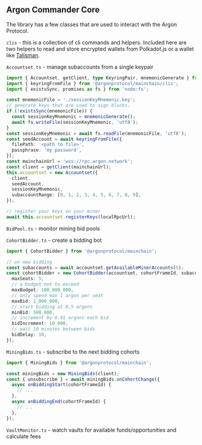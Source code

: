 ## Argon Commander Core

The library has a few classes that are used to interact with the Argon Protocol.

`clis` - this is a collection of cli commands and helpers. Included here are two helpers to read and
store encrypted wallets from Polkadot.js or a wallet like [Talisman](https://talisman.xyz/).

`Accountset.ts` - manage subaccounts from a single keypair

```typescript
import { Accountset, getClient, type KeyringPair, mnemonicGenerate } from '@argonprotocol/mainchain';
import { keyringFromFile } from '@argonprotocol/mainchain/clis';
import { existsSync, promises as fs } from 'node:fs';

const mnemonicFile = './sessionKeyMnemonic.key';
// generate keys that are used to sign blocks.
if (!existsSync(mnemonicFile)) {
  const sessionKeyMnemonic = mnemonicGenerate();
  await fs.writeFile(sessionKeyMnemonic, 'utf8');
}
const sessionKeyMnemonic = await fs.readFile(mnemonicFile, 'utf8');
const seedAccount = await keyringFromFile({
  filePath: '<path to file>',
  passphrase: 'my password',
});
const mainchainUrl = 'wss://rpc.argon.network';
const client = getClient(mainchainUrl);
this.accountset = new Accountset({
  client,
  seedAccount,
  sessionKeyMnemonic,
  subaccountRange: [0, 1, 2, 3, 4, 5, 6, 7, 8, 9],
});

// register your keys on your miner
await this.accountset.registerKeys(localRpcUrl);
```

`BidPool.ts` - monitor mining bid pools

`CohortBidder.ts` - create a bidding bot

```typescript
import { CohortBidder } from '@argonprotocol/mainchain';

// on new bidding
const subaccounts = await accountset.getAvailableMinerAccounts(5);
const cohortBidder = new CohortBidder(accountset, cohortFrameId, subaccounts, {
  maxSeats: 5,
  // a budget not to exceed
  maxBudget: 100_000_000,
  // only spend max 1 argon per seat
  maxBid: 1_000_000,
  // start bidding at 0.5 argons
  minBid: 500_000,
  // increment by 0.01 argons each bid
  bidIncrement: 10_000,
  // wait 10 minutes between bids
  bidDelay: 10,
});
```

`MiningBids.ts` - subscribe to the next bidding cohorts

```typescript
import { MiningBids } from '@argonprotocol/mainchain';

const miningBids = new MiningBids(client);
const { unsubscribe } = await miningBids.onCohortChange({
  async onBiddingStart(cohortFrameId) {
    // ...
  },
  async onBiddingEnd(cohortFrameId) {
    // ...
  },
});
```

`VaultMonitor.ts` - watch vaults for available funds/opportunities and calculate fees
